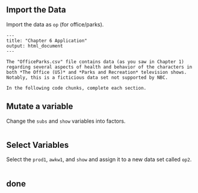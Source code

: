 

## Import the Data

Import the data as `op` (for office/parks).

```{r}
---
title: "Chapter 6 Application"
output: html_document
---

The "OfficeParks.csv" file contains data (as you saw in Chapter 1) regarding several aspects of health and behavior of the characters in both *The Office (US)* and *Parks and Recreation* television shows. Notably, this is a ficticious data set not supported by NBC.

In the following code chunks, complete each section.
```

## Mutate a variable

Change the `subs` and `show` variables into factors.

```{r}

```

## Select Variables

Select the `prod1`, `awkw1`, and `show` and assign it to a new data set called `op2`.

```{r}

```

## done



